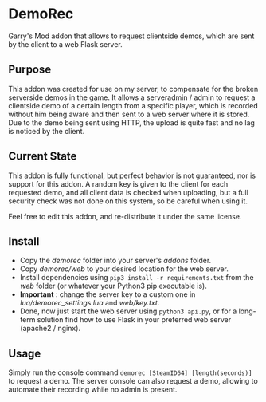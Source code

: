 # DemoRec
Garry's Mod addon that allows to request clientside demos, which are sent by the client to a web Flask server.

## Purpose
This addon was created for use on my server, to compensate for the broken serverside demos in the game. It allows a serveradmin / admin to request a clientside demo of a certain length from a specific player, which is recorded without him being aware and then sent to a web server where it is stored. Due to the demo being sent using HTTP, the upload is quite fast and no lag is noticed by the client.

## Current State
This addon is fully functional, but perfect behavior is not guaranteed, nor is support for this addon.
A random key is given to the client for each requested demo, and all client data is checked when uploading, but a full security check was not done on this system, so be careful when using it.

Feel free to edit this addon, and re-distribute it under the same license.

## Install

- Copy the *demorec* folder into your server's *addons* folder.
- Copy *demorec/web* to your desired location for the web server.
- Install dependencies using `pip3 install -r requirements.txt` from the *web* folder (or whatever your Python3 pip executable is).
- **Important** : change the server key to a custom one in *lua/demorec_settings.lua* and *web/key.txt*.
- Done, now just start the web server using `python3 api.py`, or for a long-term solution find how to use Flask in your preferred web server (apache2 / nginx).

## Usage

Simply run the console command `demorec [SteamID64] [length(seconds)]` to request a demo. The server console can also request a demo, allowing to automate their recording while no admin is present.
